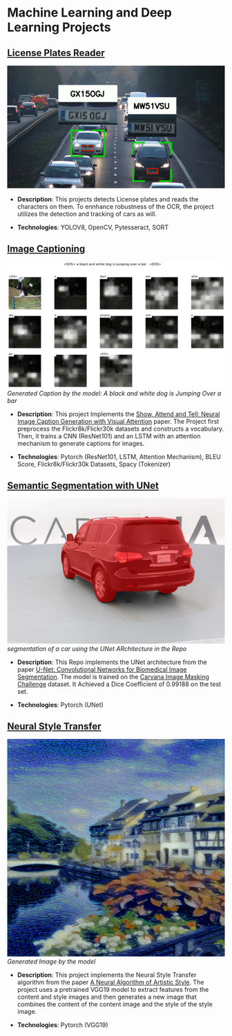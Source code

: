 # Machine Learning and Deep Learning Projects

## [License Plates Reader](https://github.com/yousefelsharkawy/ML_DL_projects/tree/main/License_plate_reader)

![License Plates Reader Demo](License_plate_reader/assets/license_plate_intro.jpg)

- **Description**: This projects detects License plates and reads the characters on them. To ennhance robustness of the OCR, the project utilizes the detection and tracking of cars as will.

- **Technologies**: YOLOV8, OpenCV, Pytesseract, SORT

## [Image Captioning](https://github.com/yousefelsharkawy/ML_DL_projects/tree/main/Image_captioning)

![Image Captioning Demo](Image_captioning/assets/main_1.jpg)
*Generated Caption by the model: A black and white dog is Jumping Over a bar*

- **Description**: This project Implements the [Show, Attend and Tell: Neural Image Caption Generation with Visual Attention](https://arxiv.org/abs/1502.03044) paper. The Project first preprocess the Flickr8k/Flickr30k datasets and constructs a vocabulary. Then, it trains a CNN (ResNet101) and an LSTM with an attention mechanism to generate captions for images.

- **Technologies**: Pytorch (ResNet101, LSTM, Attention Mechanism), BLEU Score, Flickr8k/Flickr30k Datasets, Spacy (Tokenizer)

## [Semantic Segmentation with UNet](https://github.com/yousefelsharkawy/ML_DL_projects/tree/main/Semantic_Segmentation_UNet)

![main_image](Semantic_Segmentation_UNet/assets/main.png)
*segmentation of a car using the UNet ARchitecture in the Repo*

- **Description**: This Repo implements the UNet architecture from the paper [U-Net: Convolutional Networks for Biomedical Image Segmentation](https://arxiv.org/abs/1505.04597). The model is trained  on the [Carvana Image Masking Challenge](https://www.kaggle.com/c/carvana-image-masking-challenge) dataset. It Achieved a Dice Coefficient of 0.99188 on the test set.

- **Technologies**: Pytorch (UNet)


## [Neural Style Transfer](https://github.com/yousefelsharkawy/ML_DL_projects/tree/main/Neural_Style_Transfer)

![main_image](Neural_Style_Transfer/assets/output1.png)
*Generated Image by the model*

- **Description**: This project implements the Neural Style Transfer algorithm from the paper [A Neural Algorithm of Artistic Style](https://arxiv.org/abs/1508.06576). The project uses a pretrained VGG19 model to extract features from the content and style images and then generates a new image that combines the content of the content image and the style of the style image.

- **Technologies**: Pytorch (VGG19)

